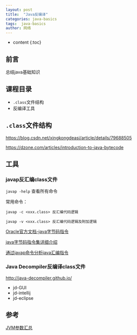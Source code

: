 ```yaml
---
layout: post
title:  "Java反编译"
categories: java-basics
tags:  java-basics
author: 网络
---
```


* content
{:toc}


## 前言


总结java基础知识

##  课程目录

* `.class`文件结构
* 反编译工具







## `.class`文件结构

https://blog.csdn.net/xingkongdeasi/article/details/79688505

https://dzone.com/articles/introduction-to-java-bytecode

## 工具

### javap反汇编class文件

`javap -help` 查看所有命令

常用命令：

```
javap -c <xxx.class> 反汇编代码逻辑
```

```
javap -v <xxx.class> 反汇编代码逻辑及附加逻辑
```

[Oracle官方文档-java字节码指令](https://docs.oracle.com/javase/specs/jvms/se7/html/jvms-6.html#jvms-6.5)

[java字节码指令集详细介绍](https://www.cnblogs.com/vinozly/p/5399308.html)

[通过javap命令分析java汇编指令](https://www.jianshu.com/p/6a8997560b05)

### Java Decompiler反编译class文件

http://java-decompiler.github.io/

* jd-GUI
* jd-intellij
* jd-eclipse

## 参考

[JVM参数汇总](https://www.cnblogs.com/duanxz/p/3482366.html)